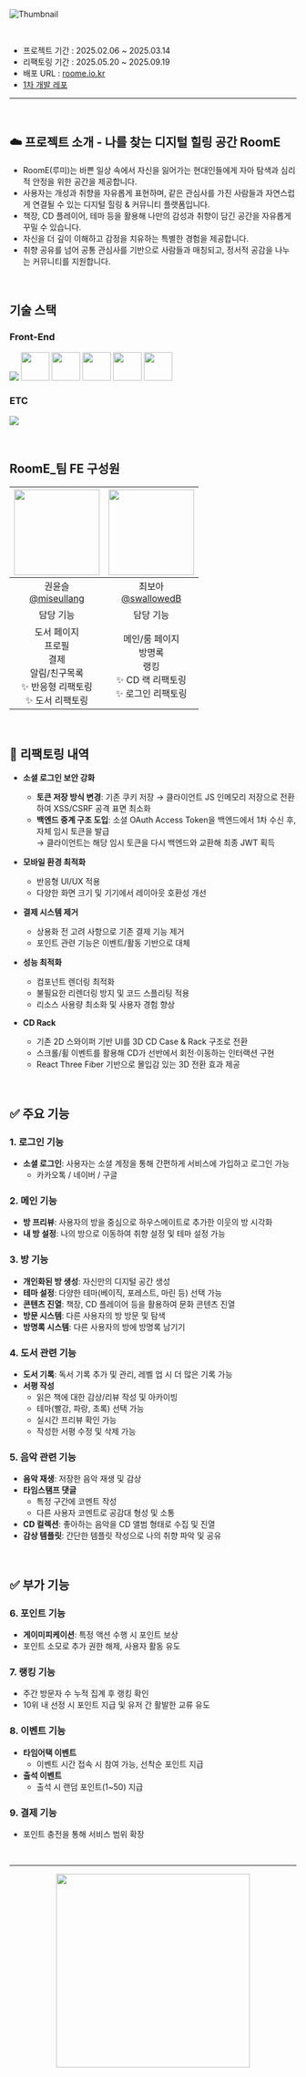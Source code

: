 ![Thumbnail](https://github.com/user-attachments/assets/2b64a918-ded2-4f52-8a87-f5c711cfea7b)

<br/>

- 프로젝트 기간 : 2025.02.06 ~ 2025.03.14
- 리팩토링 기간 : 2025.05.20 ~ 2025.09.19
- 배포 URL : [roome.io.kr](https://www.roome.io.kr)
- [1차 개발 레포](https://github.com/prgrms-web-devcourse-final-project/WEB2_3_CUBE_FE)


<hr/>

<br/>

## ☁️ 프로젝트 소개 - 나를 찾는 디지털 힐링 공간 RoomE
- RoomE(루미)는 바쁜 일상 속에서 자신을 잃어가는 현대인들에게 자아 탐색과 심리적 안정을 위한 공간을 제공합니다.
- 사용자는 개성과 취향을 자유롭게 표현하며, 같은 관심사를 가진 사람들과 자연스럽게 연결될 수 있는 디지털 힐링 & 커뮤니티 플랫폼입니다.
- 책장, CD 플레이어, 테마 등을 활용해 나만의 감성과 취향이 담긴 공간을 자유롭게 꾸밀 수 있습니다.
- 자신을 더 깊이 이해하고 감정을 치유하는 특별한 경험을 제공합니다.
- 취향 공유를 넘어 공통 관심사를 기반으로 사람들과 매칭되고, 정서적 공감을 나누는 커뮤니티를 지원합니다.

<br />

## 기술 스택

### Front-End
<div>
  <img src="https://skillicons.dev/icons?i=react,ts,tailwind,threejs" />
  <img src="https://github.com/user-attachments/assets/f7d7593a-aac1-4a7b-961e-6bc66171df3b" width="50px" />
  <img src="https://github.com/user-attachments/assets/9e0815e0-ec6a-457d-9ea2-7365bd887b5b" width="50px" />
  <img src="https://github.com/user-attachments/assets/8006a7df-dbe0-4a9c-8436-fd8dbab2bdc8" width="50px" />
  <img src="https://github.com/user-attachments/assets/64344e16-f943-44ef-be67-257dcca718fd" width="50px" />
  <img src="https://github.com/user-attachments/assets/c2c596cf-2f71-4680-86ed-a3b735c62152" width="50px" />
</p>

### ETC
<div>
  <img src="https://skillicons.dev/icons?i=blender,ai,figma,git,github,githubactions,notion" />
</p>
</div>

<br />

## RoomE_팀 FE 구성원
|<img src="https://avatars.githubusercontent.com/u/155376060?v=4" width="150" height="150"/>|<img src="https://avatars.githubusercontent.com/u/165476198?v=4" width="150" height="150"/>|
|:-:|:-:|
|권윤슬<br/>[@miseullang](https://github.com/miseullang)|최보아 <br/>[@swallowedB](https://github.com/swallowedB)|
| 담당 기능 | 담당 기능 |
| 도서 페이지 <br> 프로필 <br> 결제 <br> 알림/친구목록 <br> ✨ 반응형 리팩토링 <br> ✨ 도서 리팩토링 | 메인/룸 페이지 <br> 방명록 <br> 랭킹 <br> ✨ CD 랙 리팩토링 <br> ✨ 로그인 리팩토링 |

<br />

## 🔧 리팩토링 내역

- **소셜 로그인 보안 강화**
  - **토큰 저장 방식 변경**: 기존 쿠키 저장 → 클라이언트 JS 인메모리 저장으로 전환하여 XSS/CSRF 공격 표면 최소화
  - **백엔드 중계 구조 도입**: 소셜 OAuth Access Token을 백엔드에서 1차 수신 후, 자체 임시 토큰을 발급  
    → 클라이언트는 해당 임시 토큰을 다시 백엔드와 교환해 최종 JWT 획득

- **모바일 환경 최적화**
  - 반응형 UI/UX 적용
  - 다양한 화면 크기 및 기기에서 레이아웃 호환성 개선

- **결제 시스템 제거**
  - 상용화 전 고려 사항으로 기존 결제 기능 제거
  - 포인트 관련 기능은 이벤트/활동 기반으로 대체

- **성능 최적화**
  - 컴포넌트 렌더링 최적화
  - 불필요한 리렌더링 방지 및 코드 스플리팅 적용
  - 리소스 사용량 최소화 및 사용자 경험 향상
 
- **CD Rack**
  - 기존 2D 스와이퍼 기반 UI를 3D CD Case & Rack 구조로 전환  
  - 스크롤/휠 이벤트를 활용해 CD가 선반에서 회전·이동하는 인터랙션 구현  
  - React Three Fiber 기반으로 몰입감 있는 3D 전환 효과 제공 

<br/>

## ✅ 주요 기능

### 1. 로그인 기능
- **소셜 로그인**: 사용자는 소셜 계정을 통해 간편하게 서비스에 가입하고 로그인 가능
  - 카카오톡 / 네이버 / 구글

### 2. 메인 기능
- **방 프리뷰**: 사용자의 방을 중심으로 하우스메이트로 추가한 이웃의 방 시각화
- **내 방 설정**: 나의 방으로 이동하여 취향 설정 및 테마 설정 가능

### 3. 방 기능
- **개인화된 방 생성**: 자신만의 디지털 공간 생성
- **테마 설정**: 다양한 테마(베이직, 포레스트, 마린 등) 선택 가능
- **콘텐츠 진열**: 책장, CD 플레이어 등을 활용하여 문화 콘텐츠 진열
- **방문 시스템**: 다른 사용자의 방 방문 및 탐색
- **방명록 시스템**: 다른 사용자의 방에 방명록 남기기

### 4. 도서 관련 기능
- **도서 기록**: 독서 기록 추가 및 관리, 레벨 업 시 더 많은 기록 가능
- **서평 작성**
  - 읽은 책에 대한 감상/리뷰 작성 및 아카이빙
  - 테마(빨강, 파랑, 초록) 선택 가능
  - 실시간 프리뷰 확인 가능
  - 작성한 서평 수정 및 삭제 가능

### 5. 음악 관련 기능
- **음악 재생**: 저장한 음악 재생 및 감상
- **타임스탬프 댓글**
  - 특정 구간에 코멘트 작성
  - 다른 사용자 코멘트로 공감대 형성 및 소통
- **CD 컬렉션**: 좋아하는 음악을 CD 앨범 형태로 수집 및 진열
- **감상 템플릿**: 간단한 템플릿 작성으로 나의 취향 파악 및 공유

<br/>

## ✅ 부가 기능

### 6. 포인트 기능
- **게이미피케이션**: 특정 액션 수행 시 포인트 보상
- 포인트 소모로 추가 권한 해제, 사용자 활동 유도

### 7. 랭킹 기능
- 주간 방문자 수 누적 집계 후 랭킹 확인
- 10위 내 선정 시 포인트 지급 및 유저 간 활발한 교류 유도

### 8. 이벤트 기능
- **타임어택 이벤트**
  - 이벤트 시간 접속 시 참여 가능, 선착순 포인트 지급
- **출석 이벤트**
  - 출석 시 랜덤 포인트(1~50) 지급

### 9. 결제 기능
- 포인트 충전을 통해 서비스 범위 확장

<br/>

<hr />

<div align='center'>
  <a href="https://desqb38rc2v50.cloudfront.net/">
    <img src="https://github.com/user-attachments/assets/fbd61d4b-096a-4f1b-aa5e-4c3d7babee83" width="340" />
  </a>
</div>
